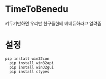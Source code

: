 # TimeToBenedu
켜두기만하면 우리반 친구들한테 베네듀하라고 알려줌

# 설정
<pre><code>pip install win32con
  pip install win32api
  pip install win32gui
  pip install ctypes
</code></pre>
